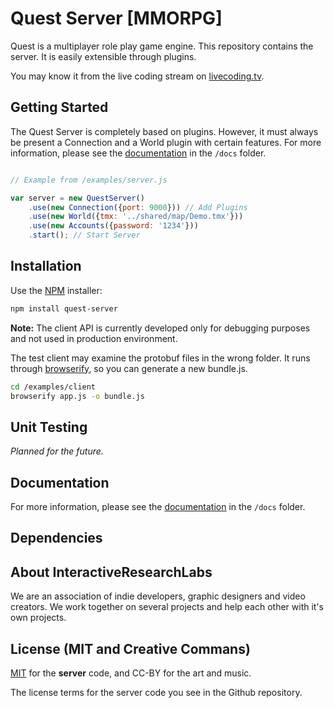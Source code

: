 # Quest Server [MMORPG]

Quest is a multiplayer role play game engine.  This repository contains the server. It is easily extensible through plugins.


You may know it from the live coding stream on [livecoding.tv](https://www.livecoding.tv/pkuebler).

## Getting Started

The Quest Server is completely based on plugins. However, it must always be present a Connection and a World plugin with certain features. For more information, please see the [documentation](docs/index.md) in the `/docs` folder.

```js

// Example from /examples/server.js

var server = new QuestServer()
	.use(new Connection({port: 9000})) // Add Plugins
	.use(new World({tmx: '../shared/map/Demo.tmx'}))
	.use(new Accounts({password: '1234'}))
	.start(); // Start Server

```

## Installation

Use the [NPM](https://www.npmjs.com) installer:

```bash
npm install quest-server
```

**Note:** The client API is currently developed only for debugging purposes and not used in production environment.

The test client may examine the protobuf files in the wrong folder. It runs through [browserify](http://browserify.org), so you can generate a new bundle.js.

```bash
cd /examples/client
browserify app.js -o bundle.js
```

## Unit Testing

*Planned for the future.*

## Documentation

For more information, please see the [documentation](docs/index.md) in the `/docs` folder.

## Dependencies

## About InteractiveResearchLabs
We are an association of indie developers, graphic designers and video creators. We work together on several projects and help each other with it's own projects.

## License (MIT and Creative Commans)

[MIT](./LICENSE) for the **server** code, and CC-BY for the art and music.

The license terms for the server code you see in the Github repository.
